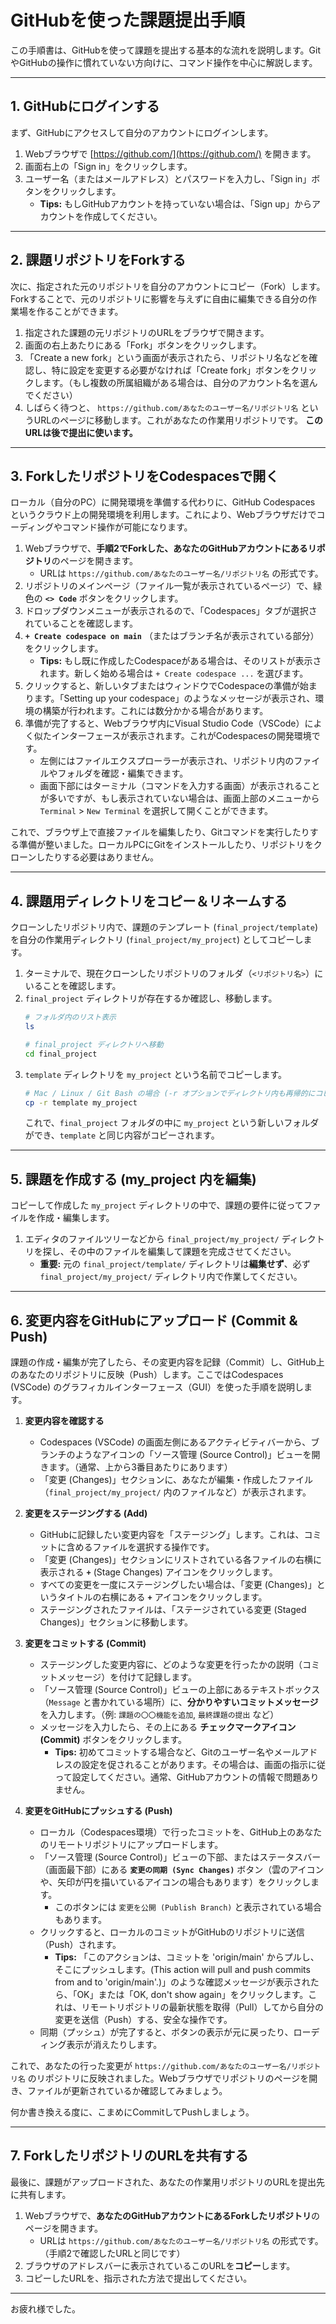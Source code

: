 # GitHubを使った課題提出手順

この手順書は、GitHubを使って課題を提出する基本的な流れを説明します。GitやGitHubの操作に慣れていない方向けに、コマンド操作を中心に解説します。

---

## 1. GitHubにログインする

まず、GitHubにアクセスして自分のアカウントにログインします。

1.  Webブラウザで [https://github.com/](https://github.com/) を開きます。
2.  画面右上の「Sign in」をクリックします。
3.  ユーザー名（またはメールアドレス）とパスワードを入力し、「Sign in」ボタンをクリックします。
    * **Tips:** もしGitHubアカウントを持っていない場合は、「Sign up」からアカウントを作成してください。

---

## 2. 課題リポジトリをForkする

次に、指定された元のリポジトリを自分のアカウントにコピー（Fork）します。Forkすることで、元のリポジトリに影響を与えずに自由に編集できる自分の作業場を作ることができます。

1.  指定された課題の元リポジトリのURLをブラウザで開きます。
2.  画面の右上あたりにある「Fork」ボタンをクリックします。
3.  「Create a new fork」という画面が表示されたら、リポジトリ名などを確認し、特に設定を変更する必要がなければ「Create fork」ボタンをクリックします。（もし複数の所属組織がある場合は、自分のアカウント名を選んでください）
4.  しばらく待つと、 `https://github.com/あなたのユーザー名/リポジトリ名` というURLのページに移動します。これがあなたの作業用リポジトリです。 **このURLは後で提出に使います。**

---

## 3. ForkしたリポジトリをCodespacesで開く

ローカル（自分のPC）に開発環境を準備する代わりに、GitHub Codespaces というクラウド上の開発環境を利用します。これにより、Webブラウザだけでコーディングやコマンド操作が可能になります。

1.  Webブラウザで、**手順2でForkした、あなたのGitHubアカウントにあるリポジトリ**のページを開きます。
    * URLは `https://github.com/あなたのユーザー名/リポジトリ名` の形式です。
2.  リポジトリのメインページ（ファイル一覧が表示されているページ）で、緑色の **`<> Code`** ボタンをクリックします。
3.  ドロップダウンメニューが表示されるので、「Codespaces」タブが選択されていることを確認します。
4.  **`+ Create codespace on main`** （またはブランチ名が表示されている部分）をクリックします。
    * **Tips:** もし既に作成したCodespaceがある場合は、そのリストが表示されます。新しく始める場合は `+ Create codespace ...` を選びます。
5.  クリックすると、新しいタブまたはウィンドウでCodespaceの準備が始まります。「Setting up your codespace」のようなメッセージが表示され、環境の構築が行われます。これには数分かかる場合があります。
6.  準備が完了すると、Webブラウザ内にVisual Studio Code（VSCode）によく似たインターフェースが表示されます。これがCodespacesの開発環境です。
    * 左側にはファイルエクスプローラーが表示され、リポジトリ内のファイルやフォルダを確認・編集できます。
    * 画面下部にはターミナル（コマンドを入力する画面）が表示されることが多いですが、もし表示されていない場合は、画面上部のメニューから `Terminal` > `New Terminal` を選択して開くことができます。

これで、ブラウザ上で直接ファイルを編集したり、Gitコマンドを実行したりする準備が整いました。ローカルPCにGitをインストールしたり、リポジトリをクローンしたりする必要はありません。


---

## 4. 課題用ディレクトリをコピー＆リネームする

クローンしたリポジトリ内で、課題のテンプレート (`final_project/template`) を自分の作業用ディレクトリ (`final_project/my_project`) としてコピーします。

1.  ターミナルで、現在クローンしたリポジトリのフォルダ（`<リポジトリ名>`）にいることを確認します。
2.  `final_project` ディレクトリが存在するか確認し、移動します。
    ```bash
    # フォルダ内のリスト表示
    ls

    # final_project ディレクトリへ移動
    cd final_project
    ```
3.  `template` ディレクトリを `my_project` という名前でコピーします。
    ```bash
    # Mac / Linux / Git Bash の場合 (-r オプションでディレクトリ内も再帰的にコピー)
    cp -r template my_project
    ```
    これで、`final_project` フォルダの中に `my_project` という新しいフォルダができ、`template` と同じ内容がコピーされます。

---

## 5. 課題を作成する (my_project 内を編集)

コピーして作成した `my_project` ディレクトリの中で、課題の要件に従ってファイルを作成・編集します。

1.  エディタのファイルツリーなどから `final_project/my_project/` ディレクトリを探し、その中のファイルを編集して課題を完成させてください。
    * **重要:** 元の `final_project/template/` ディレクトリは**編集せず**、必ず `final_project/my_project/` ディレクトリ内で作業してください。

---

## 6. 変更内容をGitHubにアップロード (Commit & Push)

課題の作成・編集が完了したら、その変更内容を記録（Commit）し、GitHub上のあなたのリポジトリに反映（Push）します。ここではCodespaces (VSCode) のグラフィカルインターフェース（GUI）を使った手順を説明します。

1.  **変更内容を確認する**
    * Codespaces (VSCode) の画面左側にあるアクティビティバーから、ブランチのようなアイコンの「ソース管理 (Source Control)」ビューを開きます。（通常、上から3番目あたりにあります）
    * 「変更 (Changes)」セクションに、あなたが編集・作成したファイル（`final_project/my_project/` 内のファイルなど）が表示されます。

2.  **変更をステージングする (Add)**
    * GitHubに記録したい変更内容を「ステージング」します。これは、コミットに含めるファイルを選択する操作です。
    * 「変更 (Changes)」セクションにリストされている各ファイルの右横に表示される **`+`** (Stage Changes) アイコンをクリックします。
    * すべての変更を一度にステージングしたい場合は、「変更 (Changes)」というタイトルの右横にある **`+`** アイコンをクリックします。
    * ステージングされたファイルは、「ステージされている変更 (Staged Changes)」セクションに移動します。

3.  **変更をコミットする (Commit)**
    * ステージングした変更内容に、どのような変更を行ったかの説明（コミットメッセージ）を付けて記録します。
    * 「ソース管理 (Source Control)」ビューの上部にあるテキストボックス（`Message` と書かれている場所）に、**分かりやすいコミットメッセージ**を入力します。（例: `課題の〇〇機能を追加`, `最終課題の提出` など）
    * メッセージを入力したら、その上にある **チェックマークアイコン (Commit)** ボタンをクリックします。
        * **Tips:** 初めてコミットする場合など、Gitのユーザー名やメールアドレスの設定を促されることがあります。その場合は、画面の指示に従って設定してください。通常、GitHubアカウントの情報で問題ありません。

4.  **変更をGitHubにプッシュする (Push)**
    * ローカル（Codespaces環境）で行ったコミットを、GitHub上のあなたのリモートリポジトリにアップロードします。
    * 「ソース管理 (Source Control)」ビューの下部、またはステータスバー（画面最下部）にある **`変更の同期 (Sync Changes)`** ボタン（雲のアイコンや、矢印が円を描いているアイコンの場合もあります）をクリックします。
        * このボタンには `変更を公開 (Publish Branch)` と表示されている場合もあります。
    * クリックすると、ローカルのコミットがGitHubのリポジトリに送信（Push）されます。
        * **Tips:** 「このアクションは、コミットを 'origin/main' からプルし、そこにプッシュします。(This action will pull and push commits from and to 'origin/main'.)」のような確認メッセージが表示されたら、「OK」または「OK, don't show again」をクリックします。これは、リモートリポジトリの最新状態を取得（Pull）してから自分の変更を送信（Push）する、安全な操作です。
    * 同期（プッシュ）が完了すると、ボタンの表示が元に戻ったり、ローディング表示が消えたりします。

これで、あなたの行った変更が `https://github.com/あなたのユーザー名/リポジトリ名` のリポジトリに反映されました。Webブラウザでリポジトリのページを開き、ファイルが更新されているか確認してみましょう。  

何か書き換える度に、こまめにCommitしてPushしましょう。


---

## 7. ForkしたリポジトリのURLを共有する

最後に、課題がアップロードされた、あなたの作業用リポジトリのURLを提出先に共有します。

1.  Webブラウザで、**あなたのGitHubアカウントにあるForkしたリポジトリ**のページを開きます。
    * URLは `https://github.com/あなたのユーザー名/リポジトリ名` の形式です。（手順2で確認したURLと同じです）
2.  ブラウザのアドレスバーに表示されているこのURLを**コピー**します。
3.  コピーしたURLを、指示された方法で提出してください。

---

お疲れ様でした。
